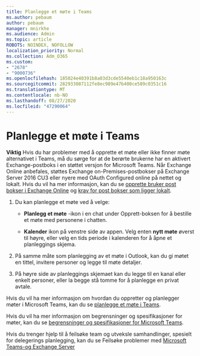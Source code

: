 ```yaml
---
title: Planlegge et møte i Teams
ms.author: pebaum
author: pebaum
manager: mnirkhe
ms.audience: Admin
ms.topic: article
ROBOTS: NOINDEX, NOFOLLOW
localization_priority: Normal
ms.collection: Adm_O365
ms.custom:
- "2678"
- "9000736"
ms.openlocfilehash: 185024e40391b8a03d3cde5540eb1c18a950163c
ms.sourcegitcommit: 282933087112fe8ec989e47b400ce589c0351c16
ms.translationtype: MT
ms.contentlocale: nb-NO
ms.lasthandoff: 08/27/2020
ms.locfileid: "47290064"
---
```

# <a name="schedule-a-meeting-in-teams"></a>Planlegge et møte i Teams

**Viktig** Hvis du har problemer med å opprette et møte eller ikke finner møte alternativet i Teams, må du sørge for at de berørte brukerne har en aktivert Exchange-postboks i en støttet versjon for Microsoft Teams. Når Exchange Online anbefales, støttes Exchange on-Premises-postbokser på Exchange Server 2016 CU3 eller nyere med OAuth Configured online på nettet og lokalt. Hvis du vil ha mer informasjon, kan du se [opprette bruker post bokser i Exchange Online](https://docs.microsoft.com/exchange/recipients-in-exchange-online/create-user-mailboxes) og [krav for post bokser som ligger lokalt](https://docs.microsoft.com/microsoftteams/exchange-teams-interact#requirements-for-mailboxes-hosted-on-premises). 

1. Du kan planlegge et møte ved å velge:

    - **Planlegg et møte** -ikon i en chat under Opprett-boksen for å bestille et møte med personene i chatten.

    - **Kalender** ikon på venstre side av appen. Velg enten **nytt møte** øverst til høyre, eller velg en tids periode i kalenderen for å åpne et planleggings skjema.

2. På samme måte som planlegging av et møte i Outlook, kan du gi møtet en tittel, invitere personer og legge til møte detaljer.

3. På høyre side av planleggings skjemaet kan du legge til en kanal eller enkelt personer, eller la begge stå tomme for å planlegge en privat avtale.

Hvis du vil ha mer informasjon om hvordan du oppretter og planlegger møter i Microsoft Teams, kan du se [planlegge et møte i Teams](https://support.office.com/article/Schedule-a-meeting-in-Teams-943507a9-8583-4c58-b5d2-8ec8265e04e5).

Hvis du vil ha mer informasjon om begrensninger og spesifikasjoner for møter, kan du se [begrensninger og spesifikasjoner for Microsoft Teams](https://docs.microsoft.com/microsoftteams/limits-specifications-teams#meetings-and-calls).

Hvis du trenger hjelp til å feilsøke team og utveksle samhandlinger, spesielt for delegerings planlegging, kan du se Feilsøke problemer med [Microsoft Teams-og Exchange Server](https://docs.microsoft.com/microsoftteams/troubleshoot/known-issues/teams-exchange-interaction-issue)